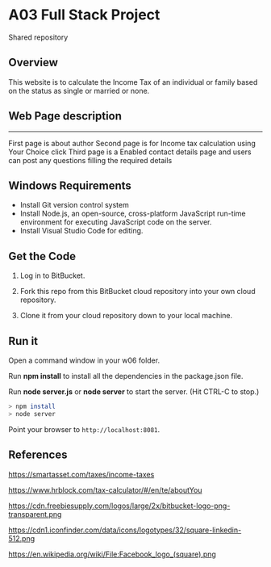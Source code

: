 # A03 Full Stack Project

Shared repository

## Overview

This website is to calculate the Income Tax of an individual or family based on the 
status as single or married or none.

## Web Page description
------------------------
First page is about author
Second page is  for Income tax calculation using Your Choice click
Third page is a Enabled contact details page and users can post any questions 
filling the required details

## Windows Requirements

- Install Git version control system
- Install Node.js, an open-source, cross-platform JavaScript run-time environment for executing JavaScript code on the server. 
- Install Visual Studio Code for editing. 

## Get the Code

1. Log in to BitBucket. 

2. Fork this repo from this BitBucket cloud repository into your own cloud repository.

3. Clone it from your cloud repository down to your local machine. 

## Run it

Open a command window in your w06 folder.

Run **npm install** to install all the dependencies in the package.json file.

Run **node server.js** or **node server** to start the server.  (Hit CTRL-C to stop.)

```Bash
> npm install
> node server
```

Point your browser to `http://localhost:8081`.

## References

https://smartasset.com/taxes/income-taxes

https://www.hrblock.com/tax-calculator/#/en/te/aboutYou

https://cdn.freebiesupply.com/logos/large/2x/bitbucket-logo-png-transparent.png

https://cdn1.iconfinder.com/data/icons/logotypes/32/square-linkedin-512.png

https://en.wikipedia.org/wiki/File:Facebook_logo_(square).png